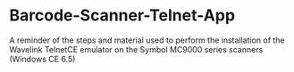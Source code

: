 # Barcode-Scanner-Telnet-App
A reminder of the steps and material used to perform the installation of the Wavelink TelnetCE emulator on the Symbol MC9000 series scanners (Windows CE 6.5)
